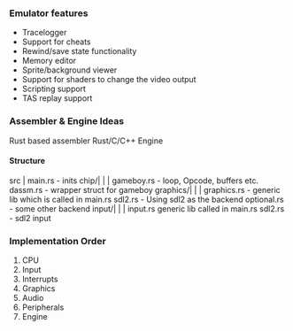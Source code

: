 ### Emulator features
- Tracelogger
- Support for cheats
- Rewind/save state functionality
- Memory editor
- Sprite/background viewer
- Support for shaders to change the video output
- Scripting support 
- TAS replay support


### Assembler & Engine Ideas

Rust based assembler
Rust/C/C++ Engine 

#### Structure

src
|
main.rs - inits
chip/|
	 |
	 |
	 gameboy.rs - loop, Opcode, buffers etc.
	 dassm.rs   - wrapper struct for gameboy
graphics/|
		 |
		 |
		 graphics.rs - generic lib which is called in main.rs
		 sdl2.rs - Using sdl2 as the backend
		 optional.rs - some other backend
input/|
	  |
	  |
	  input.rs generic lib called in main.rs
	  sdl2.rs - sdl2 input


### Implementation Order

1. CPU
2. Input
3. Interrupts
4. Graphics
5. Audio
6. Peripherals
7. Engine
